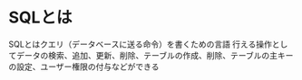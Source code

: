 # SQLとは
SQLとはクエリ（データベースに送る命令）を書くための言語
行える操作としてデータの検索、追加、更新、削除、テーブルの作成、削除、テーブルの主キーの設定、ユーザー権限の付与などができる

